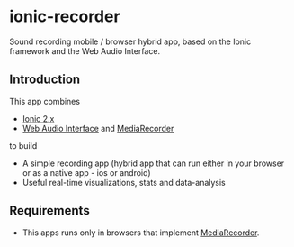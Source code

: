 # ionic-recorder
Sound recording mobile / browser hybrid app, based on the Ionic framework and the Web Audio Interface.

## Introduction

This app combines
* [Ionic 2.x](http://ionicframework.com/docs/v2/)
* [Web Audio Interface](https://developer.mozilla.org/en-US/docs/Web/API/Web_Audio_API) and 
  [MediaRecorder](https://developer.mozilla.org/en-US/docs/Web/API/MediaRecorder_API)

to build
* A simple recording app (hybrid app that can run either in your browser or as a native app - ios or android)
* Useful real-time visualizations, stats and data-analysis


## Requirements
* This apps runs only in browsers that implement [MediaRecorder](https://developer.mozilla.org/en-US/docs/Web/API/MediaRecorder_API).
